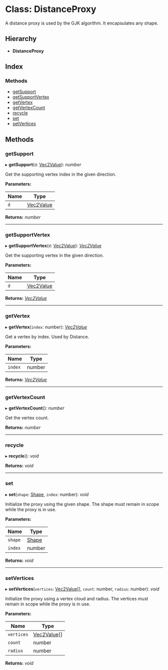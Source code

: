 
# Class: DistanceProxy

A distance proxy is used by the GJK algorithm. It encapsulates any shape.

## Hierarchy

* **DistanceProxy**

## Index

### Methods

* [getSupport](/api/classes/distanceproxy#getsupport)
* [getSupportVertex](/api/classes/distanceproxy#getsupportvertex)
* [getVertex](/api/classes/distanceproxy#getvertex)
* [getVertexCount](/api/classes/distanceproxy#getvertexcount)
* [recycle](/api/classes/distanceproxy#recycle)
* [set](/api/classes/distanceproxy#set)
* [setVertices](/api/classes/distanceproxy#setvertices)

## Methods

###  getSupport

▸ **getSupport**(`d`: [Vec2Value](/api/interfaces/vec2value)): *number*

Get the supporting vertex index in the given direction.

**Parameters:**

Name | Type |
------ | ------ |
`d` | [Vec2Value](/api/interfaces/vec2value) |

**Returns:** *number*

___

###  getSupportVertex

▸ **getSupportVertex**(`d`: [Vec2Value](/api/interfaces/vec2value)): *[Vec2Value](/api/interfaces/vec2value)*

Get the supporting vertex in the given direction.

**Parameters:**

Name | Type |
------ | ------ |
`d` | [Vec2Value](/api/interfaces/vec2value) |

**Returns:** *[Vec2Value](/api/interfaces/vec2value)*

___

###  getVertex

▸ **getVertex**(`index`: number): *[Vec2Value](/api/interfaces/vec2value)*

Get a vertex by index. Used by Distance.

**Parameters:**

Name | Type |
------ | ------ |
`index` | number |

**Returns:** *[Vec2Value](/api/interfaces/vec2value)*

___

###  getVertexCount

▸ **getVertexCount**(): *number*

Get the vertex count.

**Returns:** *number*

___

###  recycle

▸ **recycle**(): *void*

**Returns:** *void*

___

###  set

▸ **set**(`shape`: [Shape](/api/classes/shape), `index`: number): *void*

Initialize the proxy using the given shape. The shape must remain in scope
while the proxy is in use.

**Parameters:**

Name | Type |
------ | ------ |
`shape` | [Shape](/api/classes/shape) |
`index` | number |

**Returns:** *void*

___

###  setVertices

▸ **setVertices**(`vertices`: [Vec2Value](/api/interfaces/vec2value)[], `count`: number, `radius`: number): *void*

Initialize the proxy using a vertex cloud and radius. The vertices
must remain in scope while the proxy is in use.

**Parameters:**

Name | Type |
------ | ------ |
`vertices` | [Vec2Value](/api/interfaces/vec2value)[] |
`count` | number |
`radius` | number |

**Returns:** *void*
